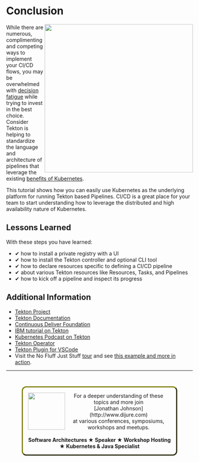 # Conclusion #

<img align="right" src="/javajon/courses/kubernetes-pipelines/tekton/assets/tekton.png" width="400">

While there are numerous, complimenting and competing ways to implement your CI/CD flows, you may be overwhelmed with [decision fatigue](https://en.wikipedia.org/wiki/Decision_fatigue) while trying to invest in the best choice. Consider Tekton is helping to standardize the language and architecture of pipelines that leverage the existing [benefits of Kubernetes](https://kubernetes.io/docs/concepts/overview/what-is-kubernetes/#why-you-need-kubernetes-and-what-can-it-do).

This tutorial shows how you can easily use Kubernetes as the underlying platform for running Tekton based Pipelines. CI/CD is a great place for your team to start understanding how to leverage the distributed and high availability nature of Kubernetes.

## Lessons Learned ##

With these steps you have learned:

- &#x2714; how to install a private registry with a UI
- &#x2714; how to install the Tekton controller and optional CLI tool
- &#x2714; how to declare resources specific to defining a CI/CD pipeline
- &#x2714; about various Tekton resources like Resources, Tasks, and Pipelines
- &#x2714; how to kick off a pipeline and inspect its progress

## Additional Information ##

* [Tekton Project](https://tekton.dev)
* [Tekton Documentation](https://github.com/tektoncd/pipeline/tree/master/docs)
* [Continuous Deliver Foundation](https://cd.foundation/)
* [IBM tutorial on Tekton](https://developer.ibm.com/tutorials/deploy-a-hello-world-application-on-kubernetes-using-tekton-pipelines/)
* [Kubernetes Podcast on Tekton](https://kubernetespodcast.com/episode/047-tekton/)
* [Tekton Operator](https://github.com/tektoncd/operator)
* [Tekton Plugin for VSCode](https://github.com/redhat-developer/vscode-tekton)
* Visit the No Fluff Just Stuff [tour](https://nofluffjuststuff.com) and see [this example and more in action](https://www.nofluffjuststuff.com/conference/speaker/jonathan_johnson).

------
<p style="text-align: center; padding: 1em; margin: 3em; border-; 1px; border-color: olive;  border-radius: 12px; border-style:outset">
<img align="left" src="/javajon/courses/kubernetes-pipelines/tekton/assets/jonathan-johnson.jpg" width="100">
For a deeper understanding of these topics and more join <br>[Jonathan Johnson](http://www.dijure.com)<br> at various conferences, symposiums, workshops and meetups.
<br><br>
<b>Software Architectures ★ Speaker ★ Workshop Hosting ★ Kubernetes & Java Specialist</b>
</p>
